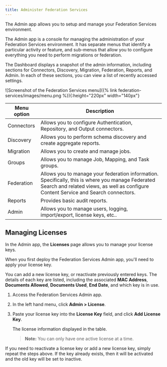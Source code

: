 ```yaml
---
title: Administer Federation Services
---
```


The Admin app allows you to setup and manage your Federation Services environment.

The Admin app is a console for managing the administration of your Federation Services environment. It has separate menus that identify a particular activity or feature, and sub-menus that allow you to configure everything you need to perform migrations or federation.

The Dashboard displays a snapshot of the admin information, including sections for Connectors, Discovery, Migration, Federation, Reports, and Admin. In each of these sections, you can view a list of recently accessed settings.

![Screenshot of the Federation Services menu]({% link federation-services/images/menu.png %}){:height="220px" width="140px"}

|Menu option|Description|
|-----------|-----------|
|Connectors|Allows you to configure Authentication, Repository, and Output connectors.|
|Discovery|Allows you to perform schema discovery and create aggregate reports.|
|Migration|Allows you to create and manage jobs.|
|Groups|Allows you to manage Job, Mapping, and Task groups.|
|Federation|Allows you to manage your federation information. Specifically, this is where you manage Federated Search and related views, as well as configure Content Service and Search connectors.|
|Reports|Provides basic audit reports.|
|Admin|Allows you to manage users, logging, import/export, license keys, etc..|

## Managing Licenses

In the Admin app, the **Licenses** page allows you to manage your license keys.

When you first deploy the Federation Services Admin app, you'll need to apply your license key.

You can add a new license key, or reactivate previously entered keys. The details of each key are listed, including the associated **MAC Address**, **Documents Allowed**, **Documents Used**, **End Date**, and which key is in use.

1. Access the Federation Services Admin app.

2. In the left hand menu, click **Admin > License**.

3. Paste your license key into the **License Key** field, and click **Add License Key**.

    The license information displayed in the table.

    > **Note:** You can only have one active license at a time.

If you need to reactivate a license key or add a new license key, simply repeat the steps above. If the key already exists, then it will be activated and the old key will be set to inactive.
